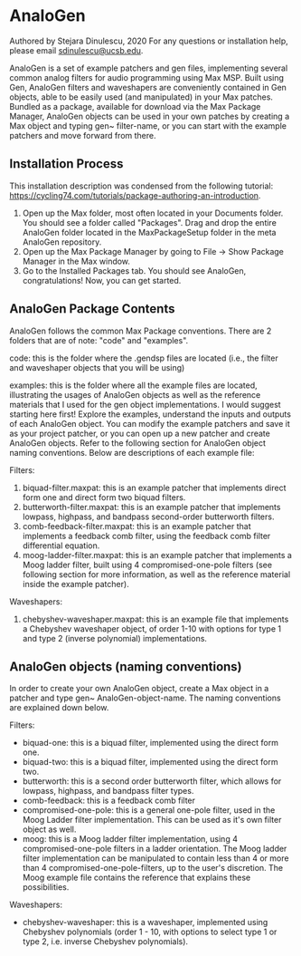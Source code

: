 # AnaloGen
Authored by Stejara Dinulescu, 2020
For any questions or installation help, please email sdinulescu@ucsb.edu. 


AnaloGen is a set of example patchers and gen files, implementing several common analog filters for audio programming using Max MSP. Built using Gen, AnaloGen filters and waveshapers are conveniently contained in Gen objects, able to be easily used (and manipulated) in your Max patches. Bundled as a package, available for download via the Max Package Manager, AnaloGen objects can be used in your own patches by creating a Max object and typing gen~ filter-name, or you can start with the example patchers and move forward from there. 

## Installation Process
This installation description was condensed from the following tutorial: https://cycling74.com/tutorials/package-authoring-an-introduction. 
1. Open up the Max folder, most often located in your Documents folder. You should see a folder called "Packages". Drag and drop the entire AnaloGen folder located in the MaxPackageSetup folder in the meta AnaloGen repository. 
2. Open up the Max Package Manager by going to File -> Show Package Manager in the Max window. 
3. Go to the Installed Packages tab. You should see AnaloGen, congratulations! Now, you can get started. 


## AnaloGen Package Contents
AnaloGen follows the common Max Package conventions. There are 2 folders that are of note: "code" and "examples". 

code: this is the folder where the .gendsp files are located (i.e., the filter and waveshaper objects that you will be using)

examples: this is the folder where all the example files are located, illustrating the usages of AnaloGen objects as well as the reference materials that I used for the gen object implementations. I would suggest starting here first! Explore the examples, understand the inputs and outputs of each AnaloGen object. You can modify the example patchers and save it as your project patcher, or you can open up a new patcher and create AnaloGen objects. Refer to the following section for AnaloGen object naming conventions. Below are descriptions of each example file: 

Filters:
1. biquad-filter.maxpat: this is an example patcher that implements direct form one and direct form two biquad filters.
2. butterworth-filter.maxpat: this is an example patcher that implements lowpass, highpass, and bandpass second-order butterworth filters.
3. comb-feedback-filter.maxpat: this is an example patcher that implements a feedback comb filter, using the feedback comb filter differential equation.
4. moog-ladder-filter.maxpat: this is an example patcher that implements a Moog ladder filter, built using 4 compromised-one-pole filters (see following section for more information, as well as the reference material inside the example patcher).

Waveshapers: 
1. chebyshev-waveshaper.maxpat: this is an example file that implements a Chebyshev waveshaper object, of order 1-10 with options for type 1 and type 2 (inverse polynomial) implementations.


## AnaloGen objects (naming conventions)
In order to create your own AnaloGen object, create a Max object in a patcher and type gen~ AnaloGen-object-name. The naming conventions are explained down below. 

Filters:
- biquad-one: this is a biquad filter, implemented using the direct form one.
- biquad-two: this is a biquad filter, implemented using the direct form two. 
- butterworth: this is a second order butterworth filter, which allows for lowpass, highpass, and bandpass filter types.
- comb-feedback: this is a feedback comb filter
- compromised-one-pole: this is a general one-pole filter, used in the Moog Ladder filter implementation. This can be used as it's own filter object as well. 
- moog: this is a Moog ladder filter implementation, using 4 compromised-one-pole filters in a ladder orientation. The Moog ladder filter implementation can be manipulated to contain less than 4 or more than 4 compromised-one-pole-filters, up to the user's discretion. The Moog example file contains the reference that explains these possibilities.

Waveshapers:
- chebyshev-waveshaper: this is a waveshaper, implemented using Chebyshev polynomials (order 1 - 10, with options to select type 1 or type 2, i.e. inverse Chebyshev polynomials). 
